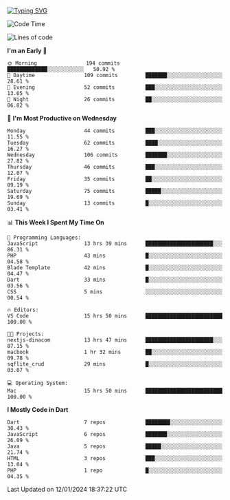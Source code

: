 
<a href="https://git.io/typing-svg"><img src="https://readme-typing-svg.demolab.com?font=Source+Code+Pro&pause=1000&random=false&width=435&lines=Hey+%F0%9F%A5%B6+iam+Yasa+Kafi+Razzan" alt="Typing SVG" /></a>
<!--START_SECTION:waka-->
![Code Time](http://img.shields.io/badge/Code%20Time-149%20hrs%2052%20mins-blue)

![Lines of code](https://img.shields.io/badge/From%20Hello%20World%20I%27ve%20Written-218.0%20thousand%20lines%20of%20code-blue)

**I'm an Early 🐤** 

```text
🌞 Morning                194 commits         █████████████░░░░░░░░░░░░   50.92 % 
🌆 Daytime                109 commits         ███████░░░░░░░░░░░░░░░░░░   28.61 % 
🌃 Evening                52 commits          ███░░░░░░░░░░░░░░░░░░░░░░   13.65 % 
🌙 Night                  26 commits          ██░░░░░░░░░░░░░░░░░░░░░░░   06.82 % 
```
📅 **I'm Most Productive on Wednesday** 

```text
Monday                   44 commits          ███░░░░░░░░░░░░░░░░░░░░░░   11.55 % 
Tuesday                  62 commits          ████░░░░░░░░░░░░░░░░░░░░░   16.27 % 
Wednesday                106 commits         ███████░░░░░░░░░░░░░░░░░░   27.82 % 
Thursday                 46 commits          ███░░░░░░░░░░░░░░░░░░░░░░   12.07 % 
Friday                   35 commits          ██░░░░░░░░░░░░░░░░░░░░░░░   09.19 % 
Saturday                 75 commits          █████░░░░░░░░░░░░░░░░░░░░   19.69 % 
Sunday                   13 commits          █░░░░░░░░░░░░░░░░░░░░░░░░   03.41 % 
```


📊 **This Week I Spent My Time On** 

```text
💬 Programming Languages: 
JavaScript               13 hrs 39 mins      ██████████████████████░░░   86.31 % 
PHP                      43 mins             █░░░░░░░░░░░░░░░░░░░░░░░░   04.58 % 
Blade Template           42 mins             █░░░░░░░░░░░░░░░░░░░░░░░░   04.47 % 
Dart                     33 mins             █░░░░░░░░░░░░░░░░░░░░░░░░   03.56 % 
CSS                      5 mins              ░░░░░░░░░░░░░░░░░░░░░░░░░   00.54 % 

🔥 Editors: 
VS Code                  15 hrs 50 mins      █████████████████████████   100.00 % 

🐱‍💻 Projects: 
nextjs-dinacom           13 hrs 47 mins      ██████████████████████░░░   87.15 % 
macbook                  1 hr 32 mins        ██░░░░░░░░░░░░░░░░░░░░░░░   09.78 % 
sqflite_crud             29 mins             █░░░░░░░░░░░░░░░░░░░░░░░░   03.07 % 

💻 Operating System: 
Mac                      15 hrs 50 mins      █████████████████████████   100.00 % 
```

**I Mostly Code in Dart** 

```text
Dart                     7 repos             ████████░░░░░░░░░░░░░░░░░   30.43 % 
JavaScript               6 repos             ███████░░░░░░░░░░░░░░░░░░   26.09 % 
Java                     5 repos             █████░░░░░░░░░░░░░░░░░░░░   21.74 % 
HTML                     3 repos             ███░░░░░░░░░░░░░░░░░░░░░░   13.04 % 
PHP                      1 repo              █░░░░░░░░░░░░░░░░░░░░░░░░   04.35 % 
```




 Last Updated on 12/01/2024 18:37:22 UTC
<!--END_SECTION:waka-->
